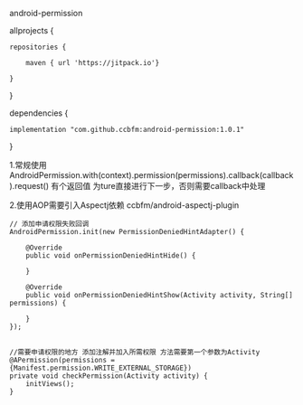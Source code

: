 android-permission


allprojects {

    repositories {

        maven { url 'https://jitpack.io'}
    
    }
}

dependencies {

    implementation "com.github.ccbfm:android-permission:1.0.1"
}


1.常规使用 AndroidPermission.with(context).permission(permissions).callback(callback).request() 有个返回值 为ture直接进行下一步，否则需要callback中处理

2.使用AOP需要引入Aspectj依赖 ccbfm/android-aspectj-plugin

    // 添加申请权限失败回调
    AndroidPermission.init(new PermissionDeniedHintAdapter() {

        @Override
        public void onPermissionDeniedHintHide() {

        }

        @Override
        public void onPermissionDeniedHintShow(Activity activity, String[] permissions) {

        }
    });
    
    
    //需要申请权限的地方 添加注解并加入所需权限 方法需要第一个参数为Activity
    @APermission(permissions = {Manifest.permission.WRITE_EXTERNAL_STORAGE})
    private void checkPermission(Activity activity) {
        initViews();
    }
